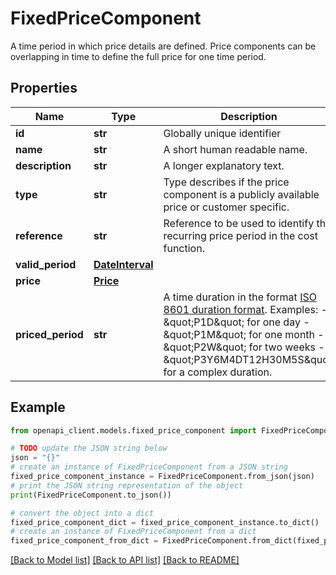 # FixedPriceComponent

A time period in which price details are defined. Price components can be overlapping in time to define the full price for one time period.

## Properties

Name | Type | Description | Notes
------------ | ------------- | ------------- | -------------
**id** | **str** | Globally unique identifier | [optional] 
**name** | **str** | A short human readable name. | [optional] 
**description** | **str** | A longer explanatory text. | [optional] 
**type** | **str** | Type describes if the price component is a publicly available price or customer specific. | [optional] [default to 'fixed']
**reference** | **str** | Reference to be used to identify this recurring price period in the cost function. | [optional] [default to 'main']
**valid_period** | [**DateInterval**](DateInterval.md) |  | [optional] 
**price** | [**Price**](Price.md) |  | [optional] 
**priced_period** | **str** | A time duration in the format [ISO 8601 duration format](https://en.wikipedia.org/wiki/ISO_8601#Durations). Examples: - \&quot;P1D\&quot; for one day - \&quot;P1M\&quot; for one month - \&quot;P2W\&quot; for two weeks - \&quot;P3Y6M4DT12H30M5S\&quot; for a complex duration. | [optional] 

## Example

```python
from openapi_client.models.fixed_price_component import FixedPriceComponent

# TODO update the JSON string below
json = "{}"
# create an instance of FixedPriceComponent from a JSON string
fixed_price_component_instance = FixedPriceComponent.from_json(json)
# print the JSON string representation of the object
print(FixedPriceComponent.to_json())

# convert the object into a dict
fixed_price_component_dict = fixed_price_component_instance.to_dict()
# create an instance of FixedPriceComponent from a dict
fixed_price_component_from_dict = FixedPriceComponent.from_dict(fixed_price_component_dict)
```
[[Back to Model list]](../README.md#documentation-for-models) [[Back to API list]](../README.md#documentation-for-api-endpoints) [[Back to README]](../README.md)


